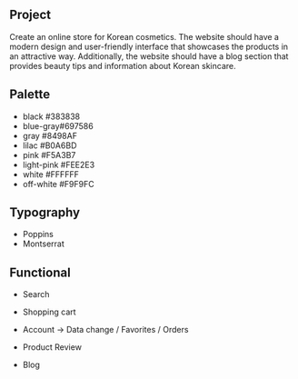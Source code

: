 ## Project
Create an online store for Korean cosmetics. The website should have a modern design and user-friendly interface that showcases the products in an attractive way. Additionally, the website should have a blog section that provides beauty tips and information about Korean skincare.

## Palette
- black #383838
- blue-gray#697586
- gray #8498AF
- lilac  #B0A6BD
- pink  #F5A3B7
- light-pink  #FEE2E3
- white #FFFFFF
- off-white #F9F9FC 

## Typography

- Poppins 
- Montserrat

## Functional
- Search
- Shopping cart
- Account -> Data change / Favorites / Orders
- Product Review
- Blog






    
    <!-- <div class="container my-4">
        <h3 class="fw-bold text-uppercase text-center"><img src="/images/left.png">Read The Review<img src="/images/right.png"></h3>
        <p class="text-center text-muted">⭐⭐⭐⭐⭐ 5 reviews</p>

        <div class="text-center mb-3">
            <a class="btn btn-outline-dark write-review-btn my-5 " href="{{ route('review.index')}}">Write a Review <i class="bi bi-arrow-right-circle p-1"></i></a>
        </div>

        <div class="row justify-content-center">
            <div class="col-md-8">
                @foreach ($reviews as $review)
                <div class="review-card">
                    <div class="review-header">
                        <i class="bi bi-person-circle pb-4 fs-3"></i>
                        <div>
                            <h6>{{ $review['name'] }} <span class="text-muted">✔️ Verified Reviewer</span></h6>
                            <p class="review-stars">★★★★★</p>
                        </div>
                    </div>
                    <h5 class="text-uppercase">{{ $review['title'] }}</h5>
                    <p>{{ $review['comment'] }}</p>
                    <img src="{{ $review['img'] }}" width="200px">
                    <p class="review-date">{{ $review['created_at'] }}</p>
                    
                </div>
                @endforeach

                <div class="col-12 text-center">
                    <a href="#" class="show-more">Show More <i class="bi bi-arrow-right-short"></i></a>
                </div>
            </div>
        </div>
    </div>